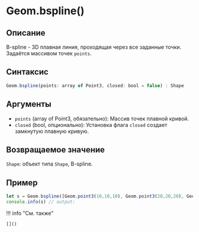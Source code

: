 # Geom.bspline()

## Описание
B-spline - 3D плавная линия, проходящая через все заданные точки. Задаётся массивом точек `points`.

## Синтаксис
```javascript
Geom.bspline(points: array of Point3, closed: bool = false) : Shape
```

## Аргументы
- `points` (array of Point3, обязательно): Массив точек плавной кривой.
- `closed` (bool, опционально): Установка флага `closed` создает замкнутую плавную кривую.

## Возвращаемое значение
`Shape`: объект типа `Shape`, B-spline.

## Пример
```javascript linenums="1"
let s = Geom.bspline([Geom.point3(10,10,10), Geom.point3(20,20,20), Geom.point3(30,30,30)])
console.info(s) // output:
```

!!! info "См. также"

    []()

